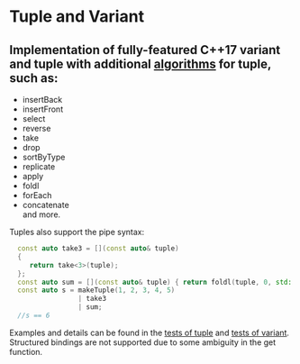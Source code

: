 # Tuple and Variant
## Implementation of fully-featured C++17 variant and tuple with additional [algorithms](https://github.com/IDragnev/Tuple/blob/master/Tuple/TupleAlgorithms.h) for tuple, such as:  
 - insertBack  
 - insertFront 
 - select
 - reverse  
 - take  
 - drop  
 - sortByType   
 - replicate  
 - apply
 - foldl
 - forEach  
 - concatenate  
and more.  

Tuples also support the pipe syntax:
```C++
  const auto take3 = [](const auto& tuple) 
  { 
     return take<3>(tuple); 
  };
  const auto sum = [](const auto& tuple) { return foldl(tuple, 0, std::plus{}); };
  const auto s = makeTuple(1, 2, 3, 4, 5)
                 | take3
                 | sum;
  //s == 6
```
Examples and details can be found in the [tests of tuple](https://github.com/IDragnev/Tuple-and-Variant/blob/master/Tuple/test/tupleTests.cpp) and [tests of variant](https://github.com/IDragnev/Tuple-and-Variant/blob/master/Variant/variantTests.cpp).    
Structured bindings are not supported due to some ambiguity in the get function.

